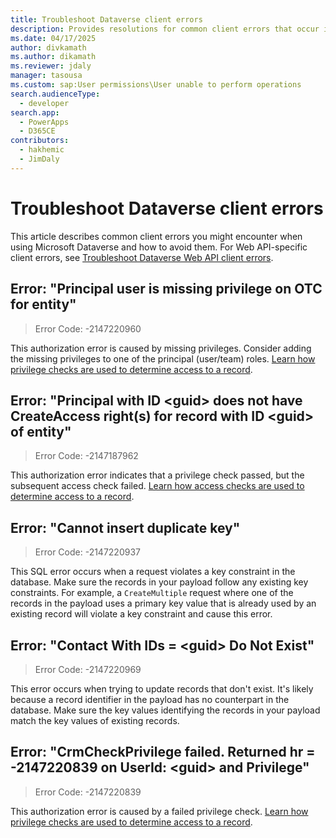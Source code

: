 ```yaml
---
title: Troubleshoot Dataverse client errors
description: Provides resolutions for common client errors that occur in Microsoft Dataverse.
ms.date: 04/17/2025
author: divkamath
ms.author: dikamath
ms.reviewer: jdaly
manager: tasousa
ms.custom: sap:User permissions\User unable to perform operations
search.audienceType: 
  - developer
search.app: 
  - PowerApps
  - D365CE
contributors: 
  - hakhemic
  - JimDaly
---
```

# Troubleshoot Dataverse client errors

This article describes common client errors you might encounter when using Microsoft Dataverse and how to avoid them. For Web API-specific client errors, see [Troubleshoot Dataverse Web API client errors](~/power-platform/dataverse/dataverse-web-api-and-sdk/web-api-client-errors.md).

## Error: "Principal user is missing privilege on OTC for entity"

> Error Code: -2147220960

This authorization error is caused by missing privileges. Consider adding the missing privileges to one of the principal (user/team) roles. [Learn how privilege checks are used to determine access to a record](/power-platform/admin/how-record-access-determined#privilege-check).

## Error: "Principal with ID \<guid> does not have CreateAccess right(s) for record with ID \<guid> of entity"

> Error Code: -2147187962

This authorization error indicates that a privilege check passed, but the subsequent access check failed. [Learn how access checks are used to determine access to a record](/power-platform/admin/how-record-access-determined#access-check).

## Error: "Cannot insert duplicate key"

> Error Code: -2147220937

This SQL error occurs when a request violates a key constraint in the database. Make sure the records in your payload follow any existing key constraints. For example, a `CreateMultiple` request where one of the records in the payload uses a primary key value that is already used by an existing record will violate a key constraint and cause this error.

## Error: "Contact With IDs = \<guid> Do Not Exist"

> Error Code: -2147220969

This error occurs when trying to update records that don't exist. It's likely because a record identifier in the payload has no counterpart in the database. Make sure the key values identifying the records in your payload match the key values of existing records.

## Error: "CrmCheckPrivilege failed. Returned hr = -2147220839 on UserId: \<guid> and Privilege"

> Error Code: -2147220839

This authorization error is caused by a failed privilege check. [Learn how privilege checks are used to determine access to a record](/power-platform/admin/how-record-access-determined#privilege-check).
